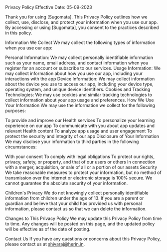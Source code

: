 Privacy Policy
Effective Date: 05-09-2023

Thank you for using [Sugomata]. This Privacy Policy outlines how we collect, use, disclose, and protect your information when you use our app. By accessing or using [Sugomata], you consent to the practices described in this policy.

Information We Collect
We may collect the following types of information when you use our app:

Personal Information: We may collect personally identifiable information such as your name, email address, and contact information when you register for an account or subscribe to our services.
Usage Information: We may collect information about how you use our app, including your interactions with the app
Device Information: We may collect information about the device you use to access our app, including your device type, operating system, and unique device identifiers.
Cookies and Tracking Technologies: We may use cookies and similar tracking technologies to collect information about your app usage and preferences.
How We Use Your Information
We may use the information we collect for the following purposes:

To provide and improve our Health services
To personalize your learning experience on our app
To communicate with you about app updates and relevant Health content
To analyze app usage and user engagement
To protect the security and integrity of our app
Disclosure of Your Information
We may disclose your information to third parties in the following circumstances:

With your consent
To comply with legal obligations
To protect our rights, privacy, safety, or property, and that of our users or others
In connection with a merger, acquisition, or sale of all or a portion of our assets
Security
We take reasonable measures to protect your information, but no method of transmission over the internet or electronic storage is 100% secure. We cannot guarantee the absolute security of your information.

Children's Privacy
We do not knowingly collect personally identifiable information from children under the age of 13. If you are a parent or guardian and believe that your child has provided us with personal information, please contact us so that we can delete the information.

Changes to This Privacy Policy
We may update this Privacy Policy from time to time. Any changes will be posted on this page, and the updated policy will be effective as of the date of posting.

Contact Us
If you have any questions or concerns about this Privacy Policy, please contact us at shivaraj@herin.in.
